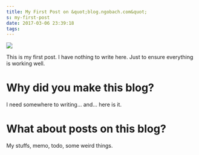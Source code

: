 ```yaml
---
title: My First Post on &quot;blog.ngobach.com&quot;
s: my-first-post
date: 2017-03-06 23:39:18
tags: 
---
```


![](https://i.giphy.com/qiMbLh4WHEZyw.gif)

This is my first post. I have nothing to write here. Just to ensure everything is working well.

<!--more-->

# Why did you make this blog?

I need somewhere to writing... and... here is it.

# What about posts on this blog?

My stuffs, memo, todo, some weird things.
